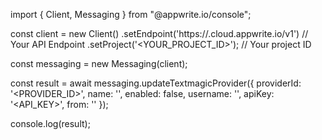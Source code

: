 import { Client, Messaging } from "@appwrite.io/console";

const client = new Client()
    .setEndpoint('https://<REGION>.cloud.appwrite.io/v1') // Your API Endpoint
    .setProject('<YOUR_PROJECT_ID>'); // Your project ID

const messaging = new Messaging(client);

const result = await messaging.updateTextmagicProvider({
    providerId: '<PROVIDER_ID>',
    name: '<NAME>',
    enabled: false,
    username: '<USERNAME>',
    apiKey: '<API_KEY>',
    from: '<FROM>'
});

console.log(result);
